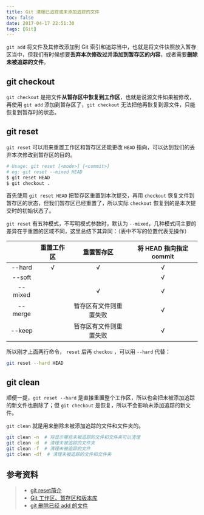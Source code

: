 ```yaml
---
title: Git 清理已追踪或未添加追踪的文件
toc: false
date: 2017-04-17 22:51:30
tags: [Git]
---
```




`git add` 将文件及其修改添加到 Git 索引和追踪当中，也就是将文件快照放入暂存区当中，但我们有时候想要**丢弃本次修改过并添加到暂存区的内容**，或者需要**删除未被追踪的文件**。

## git checkout

`git checkout` 是把文件**从暂存区中恢复到工作区**，也就是说源文件如果被修改，再使用 `git add` 添加到暂存区了，`git checkout` 无法把他再恢复到源文件，只能恢复到暂存时的状态。



## git reset

`git reset` 可以用来重置工作区和暂存区还能更改 `HEAD` 指向，可以达到我们的丢弃本次修改到暂存区的目的。

```bash
# Usage: git reset [<mode>] [<commit>]
# eg: git reset --mixed HEAD
$ git reset HEAD
$ git checkout .
```

首先使用 `git reset HEAD` 把暂存区重置到本次提交，再用 `checkout` 恢复文件到暂存区的状态，但我们暂存区已经重置了，所以实际 `checkout` 恢复到的是本次提交时的初始状态了。

`git reset` 有五种模式，不写明模式参数时，默认为 `--mixed`，几种模式间主要的差异在于重置的区域不同，这里总结下其异同：（表中不写的位置代表无操作）

|         | 重置工作区 |    重置暂存区    | 将 HEAD 指向指定 commit |
| :-----: | :---: | :---------: | :----------------: |
| --hard  |   √   |      √      |         √          |
| --soft  |       |             |         √          |
| --mixed |       |      √      |         √          |
| --merge |       | 暂存区有文件则重置失败 |         √          |
| --keep  |       | 暂存区有文件则重置失败 |         √          |

所以刚才上面两行命令， `reset` 后再 `checkou` ，可以用 `--hard` 代替：

```bash
git reset --hard HEAD
```



## git clean

顺便一提，`git reset --hard` 是直接重置整个工作区，所以也会把未被添加追踪的新文件也删除了；但 `git checkout` 是恢复，所以不会影响未添加追踪的新文件。

`git clean` 就是用来删除未被添加追踪的文件和文件夹的。

```bash
git clean -n  # 将显示哪些未被追踪的文件和文件夹可以清理
git clean -d  # 清理未被追踪的文件夹
git clean -f  # 清理未被追踪的文件
git clean -df  # 清理未被追踪的文件和文件夹
```





## 参考资料
> - [git reset简介](http://blog.csdn.net/hudashi/article/details/7664464/)
> - [Git 工作区、暂存区和版本库](http://blog.csdn.net/felix_f/article/details/8777463)
> - [git 删除已经 add 的文件](http://blog.csdn.net/yang3wei/article/details/9399723)
